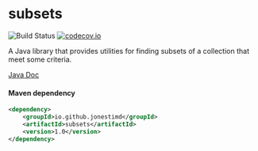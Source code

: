 # subsets
![Build Status](https://travis-ci.org/jonestimd/subsets.svg?branch=master)
[![codecov.io](https://codecov.io/github/jonestimd/subsets/coverage.svg?branch=master)](https://codecov.io/github/jonestimd/subsets?branch=master)

A Java library that provides utilities for finding subsets of a collection that meet some criteria.

[Java Doc](http://jonestimd.github.io/subsets/javadoc/index.html)

#### Maven dependency
```xml
<dependency>
    <groupId>io.github.jonestimd</groupId>
    <artifactId>subsets</artifactId>
    <version>1.0</version>
</dependency>
```
